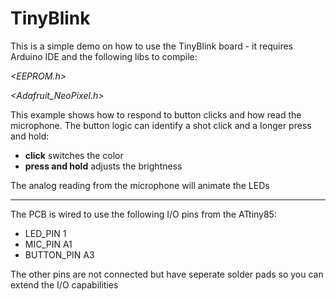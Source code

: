 # TinyBlink

This is a simple demo on how to use the TinyBlink board - it requires Arduino IDE and the following libs to compile:

*<EEPROM.h>*

*<Adafruit_NeoPixel.h>*

This example shows how to respond to button clicks and how read the microphone. The button logic can identify a shot click and a longer press and hold:
- **click** switches the color
- **press and hold** adjusts the brightness

The analog reading from the microphone will animate the LEDs

---
The PCB is wired to use the following I/O pins from the ATtiny85:
- LED_PIN 1
- MIC_PIN A1
- BUTTON_PIN A3

The other pins are not connected but have seperate solder pads so you can extend the I/O capabilities

